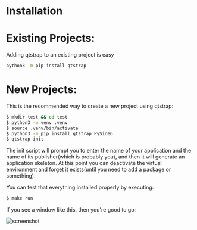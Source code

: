 # Installation


# Existing Projects:
Adding qtstrap to an existing project is easy
```sh 
python3 -m pip install qtstrap
```


# New Projects: 
This is the recommended way to create a new project using qtstrap:
```sh
$ mkdir test && cd test
$ python3 -m venv .venv
$ source .venv/bin/activate
$ python3 -m pip install qtstrap PySide6
$ qtstrap init
```

The init script will prompt you to enter the name of your application and the name of its publisher(which is probably you), and then it will generate an application skeleton. At this point you can deactivate the virtual environment and forget it exists(until you need to add a package or something).

You can test that everything installed properly by executing:
```sh
$ make run
```
If you see a window like this, then you're good to go:

![screenshot](../screenshot1.png) 